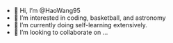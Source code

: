 - 👋 Hi, I’m @HaoWang95
- 👀 I’m interested in coding, basketball, and astronomy
- 🌱 I’m currently doing self-learning extensively.
- 💞️ I’m looking to collaborate on ...

<!---
HaoWang95/HaoWang95 is a ✨ special ✨ repository because its `README.md` (this file) appears on your GitHub profile.
You can click the Preview link to take a look at your changes.
--->
